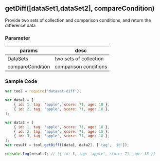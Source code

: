 ## getDiff([dataSet1,dataSet2], compareCondition)

Provide two sets of collection and comparison conditions, and return the difference data

### Parameter

| params           | desc                   |
| ---------------- | ---------------------- |
| DataSets         | two sets of collection |
| compareCondition | comparison conditions  |

### Sample Code

```javascript
var tool = require('dataset-diff');

var data1 = [
	{ id: 1, tag: 'apple', score: 71, age: 18 },
	{ id: 2, tag: 'apple', score: 71, age: 18 },
];

var data2 = [
	{ id: 1, tag: 'apple', score: 71, age: 18 },
	{ id: 2, tag: 'apple', score: 71, age: 18 },
	{ id: 3, tag: 'apple', score: 71, age: 18 },
];
var result = tool.getDiff([data1, data2], ['tag', 'id']);

console.log(result); // [{ id: 3, tag: 'apple', score: 71, age: 18 }]
```
